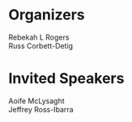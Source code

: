 # Organizers

Rebekah L Rogers  
Russ Corbett-Detig  

# Invited Speakers

Aoife McLysaght  
Jeffrey Ross-Ibarra
